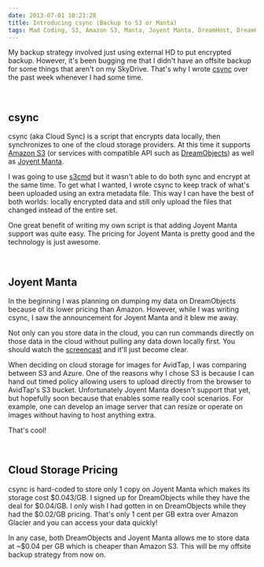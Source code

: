 ```yaml
---
date: 2013-07-01 10:23:28
title: Introducing csync (Backup to S3 or Manta)
tags: Mad Coding, S3, Amazon S3, Manta, Joyent Manta, DreamHost, DreamObjects, backup, cloud storage
---
```

My backup strategy involved just using external HD to put encrypted backup.
However, it's been bugging me that I didn't have an offsite backup for
some things that aren't on my SkyDrive. That's why I wrote [csync][1] over the
past week whenever I had some time.

<br>

## **csync**

csync (aka Cloud Sync) is a script that encrypts data locally, then
synchronizes to one of the cloud storage providers. At this time it
supports [Amazon S3][3] (or services with compatible API such as
[DreamObjects][4]) as well as [Joyent Manta][2].

I was going to use [s3cmd][5] but it wasn't able to do both sync and encrypt at
the same time. To get what I wanted, I wrote csync to keep track of what's been
uploaded using an extra metadata file. This way I can have the best of both
worlds: locally encrypted data and still only upload the files that changed
instead of the entire set.

One great benefit of writing my own script is that adding Joyent Manta support
was quite easy. The pricing for Joyent Manta is pretty good and the technology
is just awesome.

<br>

## **Joyent Manta**

In the beginning I was planning on dumping my data on DreamObjects because of
its lower pricing than Amazon. However, while I was writing csync, I saw the
announcement for Joyent Manta and it blew me away.

Not only can you store data in the cloud, you can run commands directly on
those data in the cloud without pulling any data down locally first. You should
watch the [screencast][6] and it'll just become clear.

When deciding on cloud storage for images for AvidTap, I was comparing between
S3 and Azure. One of the reasons why I chose S3 is because I can hand out timed
policy allowing users to upload directly from the browser to AvidTap's S3
bucket. Unfortunately Joyent Manta doesn't support that yet, but hopefully
soon because that enables some really cool scenarios. For example, one can
develop an image server that can resize or operate on images without having to
host anything extra.

That's cool!

<br>

## **Cloud Storage Pricing**

csync is hard-coded to store only 1 copy on Joyent Manta which makes its
storage cost $0.043/GB. I signed up for DreamObjects while they have the deal
for $0.04/GB. I only wish I had gotten in on DreamObjects while they had the
$0.02/GB pricing. That's only 1 cent per GB extra over Amazon Glacier and you
can access your data quickly!

In any case, both DreamObjects and Joyent Manta allows me to store data at
~$0.04 per GB which is cheaper than Amazon S3. This will be my offsite backup
strategy from now on.

  [1]: https://github.com/dannysu/csync
  [2]: http://www.joyent.com/products/manta
  [3]: https://aws.amazon.com/s3/
  [4]: https://dreamhost.com/cloud/dreamobjects/
  [5]: http://s3tools.org/s3cmd
  [6]: http://vimeo.com/68920633
